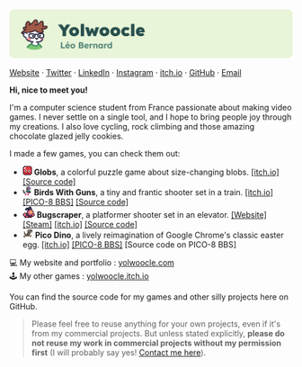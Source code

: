 <!-- <div align="center">
  <h1>Hi! 👋</h1>
</div> -->
<img src="img/github_banner.png">

[Website](https://yolwoocle.com) &middot;
[Twitter](https://twitter.com/yolwoocle_) · 
[LinkedIn](https://github.com/yolwoocle) ·
[Instagram](https://www.instagram.com/yolwoocle/) &middot; [itch.io](https://yolwoocle.itch.io/) &middot; 
[GitHub](https://github.com/yolwoocle) &middot; 
[Email](mailto:leo@yolwoocle.com)

**Hi, nice to meet you!** 

I'm a computer science student from France passionate about making video games. I never settle on a single tool, and I hope to bring people joy through my creations. I also love cycling, rock climbing and those amazing chocolate glazed jelly cookies.

I made a few games, you can check them out:  
* <span><img src="img/icon_globs.png"></span> **Globs**, a colorful puzzle game about size-changing blobs. [[itch.io]](https://yolwoocle.itch.io/globs/) [[Source code]](https://github.com/Arkanyota/gmtk2024)
* <span><img src="img/icon_bwg.png"></span> **Birds With Guns**, a tiny and frantic shooter set in a train. [[itch.io]](https://yolwoocle.itch.io/birds-with-guns/) [[PICO-8 BBS]](https://www.lexaloffle.com/bbs/?tid=45334) [[Source code]](https://github.com/Yolwoocle/birds_with_guns)
* <span><img src="img/icon_bugscraper.png"></span> **Bugscraper**, a platformer shooter set in an elevator. [[Website]](https://bugscraper.net) [[Steam]](s.team/a/2957130) [[itch.io]](https://yolwoocle.itch.io/bugscraper/) [[Source code]](https://github.com/Yolwoocle/bugscraper)
* <span><img src="img/icon_picodino.png"></span> **Pico Dino**, a lively reimagination of Google Chrome's classic easter egg. [[itch.io]](https://yolwoocle.itch.io/pico-dino) [[PICO-8 BBS]](https://www.lexaloffle.com/bbs/?tid=40759) \[Source code on PICO-8 BBS\]

💻 My website and portfolio : [yolwoocle.com](https://yolwoocle.com/)   
🕹 My other games : [yolwoocle.itch.io](https://yolwoocle.itch.io)  

You can find the source code for my games and other silly projects here on GitHub.   
> Please feel free to reuse anything for your own projects, even if it's from my commercial projects. But unless stated explicitly, **please do not reuse my work in commercial projects without my permission first** (I will probably say yes! [Contact me here](https://yolwoocle.github.io/aboutme.html)).  

<!-- <div align="center">
    <a href="https://github.com/anuraghazra/github-readme-stats">
        <img src="https://github-readme-stats.vercel.app/api?username=Yolwoocle&show_icons=true&include_all_commits=true&count_private=true&hide_border=true&theme=dark" alt="[Yolwoocle's Github Stats]">
    </a>
</div>

<div align="center">
    <a href="https://github.com/anuraghazra/github-readme-stats">
      <img src="https://github-readme-stats.vercel.app/api/top-langs/?username=Yolwoocle&theme=dark&show_icons=true&hide_border=true" alt="[Top used languages]">
    </a>
</div> -->

<!--[![if you see this, it probably means something is not working](https://github-readme-stats.vercel.app/api/top-langs/?username=Yolwoocle&langs_count=4&hide_border=true&theme=dark&langs_count=9)](https://github.com/anuraghazra/github-readme-stats)-->
  

<!--[![if you see this, it probably means something is not working](https://github-readme-stats.vercel.app/api?username=Yolwoocle&show_icons=true&include_all_commits=true&count_private=true&hide_border=true&bg_color=0d1117&title_color=58a6ff&text_color=8b949e&icon_color=8b949e)](https://github.com/anuraghazra/github-readme-stats)
[![if you see this, it probably means something is not working](https://github-readme-stats.vercel.app/api/top-langs/?username=Yolwoocle&langs_count=4&layout=compact&hide_border=true&bg_color=0d1117&title_color=58a6ff&text_color=8b949e&icon_color=8b949e)](https://github.com/anuraghazra/github-readme-stats)-->
